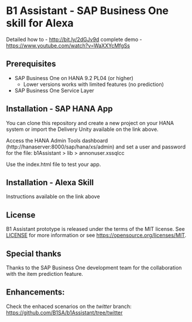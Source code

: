 # B1 Assistant - SAP Business One skill for Alexa
Detailed how to - http://bit.ly/2dGJv9d
complete demo - https://www.youtube.com/watch?v=WaXXYcMfgSs

## Prerequisites
- SAP Business One on HANA 9.2 PL04 (or higher)
	- Lower versions works with limited features (no prediction)
- SAP Business One Service Layer

## Installation - SAP HANA App
You can clone this repository and create a new project on your HANA system or import the Delivery Unity available on the link above.

Access the HANA Admin Tools dashboard (http://hanaserver:8000/sap/hana/xs/admin) and set a user and password for the file: b1Assistant > lib > annonuser.xssqlcc

Use the index.html file to test your app.

## Installation - Alexa Skill
Instructions available on the link above

## License
B1 Assistant prototype is released under the terms of the MIT license. See [LICENSE](LICENSE) for more information or see https://opensource.org/licenses/MIT.

## Special thanks
Thanks to the SAP Business One development team for the collaboration with the item prediction feature.

## Enhancements:
Check the enhaced scenarios on the _twitter_ branch: https://github.com/B1SA/b1Assistant/tree/twitter
